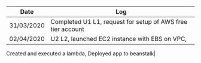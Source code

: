 | Date |  Log  |
| ------------- | ------------- |
|  31/03/2020 |  Completed U1 L1, request for setup of AWS free tier account |
| 02/04/2020 | U2 L2, launched EC2 instance with EBS on VPC, 
Created and executed a lambda,
Deployed app to beanstalk| 